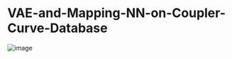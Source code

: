 # VAE-and-Mapping-NN-on-Coupler-Curve-Database
![image](https://user-images.githubusercontent.com/99061771/205497526-314ed47d-9dd5-499c-8789-2e4c8a453c13.png)
